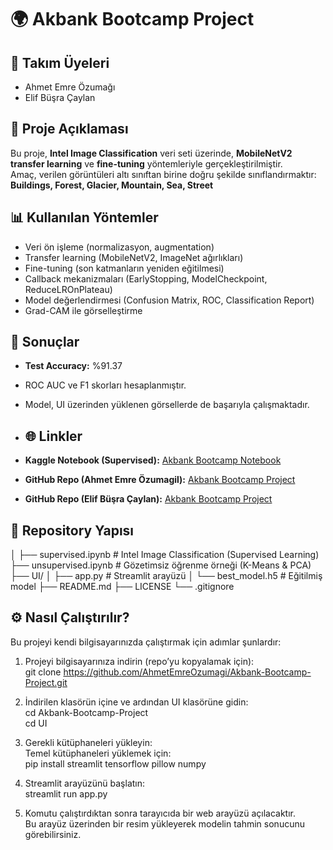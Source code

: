 # 🌍 Akbank Bootcamp Project

## 👥 Takım Üyeleri
- Ahmet Emre Özumağı 
- Elif Büşra Çaylan  

## 📂 Proje Açıklaması
Bu proje, **Intel Image Classification** veri seti üzerinde, **MobileNetV2 transfer learning** ve **fine-tuning** yöntemleriyle gerçekleştirilmiştir.  
Amaç, verilen görüntüleri altı sınıftan birine doğru şekilde sınıflandırmaktır:  
**Buildings, Forest, Glacier, Mountain, Sea, Street**

## 📊 Kullanılan Yöntemler
- Veri ön işleme (normalizasyon, augmentation)  
- Transfer learning (MobileNetV2, ImageNet ağırlıkları)  
- Fine-tuning (son katmanların yeniden eğitilmesi)  
- Callback mekanizmaları (EarlyStopping, ModelCheckpoint, ReduceLROnPlateau)  
- Model değerlendirmesi (Confusion Matrix, ROC, Classification Report)  
- Grad-CAM ile görselleştirme  

## 🧪 Sonuçlar
- **Test Accuracy:** %91.37  
- ROC AUC ve F1 skorları hesaplanmıştır.  
- Model, UI üzerinden yüklenen görsellerde de başarıyla çalışmaktadır.

- ## 🌐 Linkler
- **Kaggle Notebook (Supervised):** [Akbank Bootcamp Notebook](https://www.kaggle.com/code/ahmetemreozumagi/akbank-bootcamp-project)  
- **GitHub Repo (Ahmet Emre Özumagil):** [Akbank Bootcamp Project](https://github.com/AhmetEmreOzumagi/Akbank-Bootcamp-Project)  
- **GitHub Repo (Elif Büşra Çaylan):** [Akbank Bootcamp Project](https://github.com/ebus99/Akbank-Bootcamp_Project)


## 📂 Repository Yapısı
│
├── supervised.ipynb # Intel Image Classification (Supervised Learning)
├── unsupervised.ipynb # Gözetimsiz öğrenme örneği (K-Means & PCA)
├── UI/
│ ├── app.py # Streamlit arayüzü
│ └── best_model.h5 # Eğitilmiş model
├── README.md
├── LICENSE
└── .gitignore

## ⚙️ Nasıl Çalıştırılır?

Bu projeyi kendi bilgisayarınızda çalıştırmak için adımlar şunlardır:

1. Projeyi bilgisayarınıza indirin (repo’yu kopyalamak için):  
   git clone https://github.com/AhmetEmreOzumagi/Akbank-Bootcamp-Project.git

2. İndirilen klasörün içine ve ardından UI klasörüne gidin:  
   cd Akbank-Bootcamp-Project  
   cd UI

3. Gerekli kütüphaneleri yükleyin:  
   Temel kütüphaneleri yüklemek için:  
   pip install streamlit tensorflow pillow numpy

4. Streamlit arayüzünü başlatın:  
   streamlit run app.py

5. Komutu çalıştırdıktan sonra tarayıcıda bir web arayüzü açılacaktır.  
   Bu arayüz üzerinden bir resim yükleyerek modelin tahmin sonucunu görebilirsiniz.


